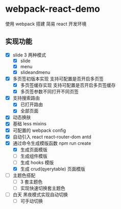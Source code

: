 # webpack-react-demo

使用 webpack 搭建 简易 react 开发环境

## <a id="实现功能">实现功能</a>

- [x] slide 3 两种模式
  - [x] slide
  - [x] menu
  - [x] slideandmenu
- [x] 多页签初版本实现 支持可配置是否开启多页签
  - [x] 多页签缓存实现 支持可配置是否开启多页签缓存
  - [x] 多页签参数不同打开不同页签
- [x] 支持搜索路由
  - [x] 已打开路由
  - [x] 全部页面
- [x] 动态换肤
- [x] 基础 less mixins
- [x] 可配置的 webpack config
- [x] 自动引入 react react-router-dom antd
- [x] 通过命令生成模版函数 npm run create
  - [x] 生成页面模版
  - [ ] 生成组件模版
  - [ ] 生成 hooks 模版
  - [x] 生成 crud(qyerytable) 页面模版
- [ ] 主题色搭配
  - [ ] 3 套主题色
  - [ ] 实现快速切换套主题色
- [ ] 白天 黑夜模式实现自动切换
  - [ ] 可手动切换
